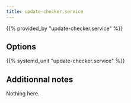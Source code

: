 ```yaml
---
title: update-checker.service
---
```


{{% provided_by "update-checker.service" %}}

## Options

{{% systemd_unit "update-checker.service" %}}

## Additionnal notes

Nothing here.